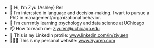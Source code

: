 - 👋 Hi, I’m Ziyu (Ashley) Ren
- 👀 I’m interested in language and decision-making. I want to pursue a PhD in management/organizational behavior.
- 🌱 I’m currently learning psychology and data science at UChicago
- 📫 How to reach me: ziyuren@uchicago.edu
- 📲 This is my LinkedIn profile: www.linkedin.com/in/ziyuren
- 👩🏻‍💻 This is my personal website: www.ziyuren.com

<!---
AshleyZR/AshleyZR is a ✨ special ✨ repository because its `README.md` (this file) appears on your GitHub profile.
You can click the Preview link to take a look at your changes.
--->
